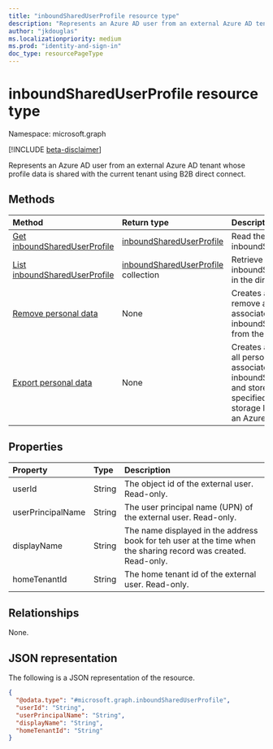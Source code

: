 ```yaml
---
title: "inboundSharedUserProfile resource type"
description: "Represents an Azure AD user from an external Azure AD tenant whose profile data is shared with the current tenant using B2B direct connect."
author: "jkdouglas"
ms.localizationpriority: medium
ms.prod: "identity-and-sign-in"
doc_type: resourcePageType
---
```


# inboundSharedUserProfile resource type

Namespace: microsoft.graph

[!INCLUDE [beta-disclaimer](../../includes/beta-disclaimer.md)]

Represents an Azure AD user from an external Azure AD tenant whose profile data is shared with the current tenant using B2B direct connect.

## Methods

|Method|Return type|Description|
|:---|:---|:---|
|[Get inboundSharedUserProfile](../api/inboundshareduserprofile-get.md)|[inboundSharedUserProfile](../resources/inboundshareduserprofile.md)|Read the properties of an inboundSharedUserProfile.|
|[List inboundSharedUserProfile](../api/inboundshareduserprofile-list.md)|[inboundSharedUserProfile](../resources/inboundshareduserprofile.md) collection|Retrieve all inboundSharedUserProfiles in the directory.|
|[Remove personal data](../api/inboundshareduserprofile-removepersonaldata.md)|None|Creates a request to remove all personal data associated with the inboundSharedUserProfile from the directory.|
|[Export personal data](../api/inboundshareduserprofile-exportpersonaldata.md)|None|Creates a request to export all personal data associated with the inboundSharedUserProfile and stores it in the specified location. The storage location must be an Azure Storage Account.|

## Properties

|Property|Type|Description|
|:---|:---|:---|
| userId | String | The object id of the external user. Read-only. |
| userPrincipalName | String | The user principal name (UPN) of the external user. Read-only. |
| displayName | String | The name displayed in the address book for teh user at the time when the sharing record was created. Read-only. |
| homeTenantId | String | The home tenant id of the external user. Read-only. |

## Relationships

None.

## JSON representation

The following is a JSON representation of the resource.
<!-- {
  "blockType": "resource",
  "keyProperty": "userId",
  "@odata.type": "microsoft.graph.inboundSharedUserProfile",
  "openType": false
}
-->

``` json
{
  "@odata.type": "#microsoft.graph.inboundSharedUserProfile",
  "userId": "String",
  "userPrincipalName": "String",
  "displayName": "String",
  "homeTenantId": "String"
}
```
